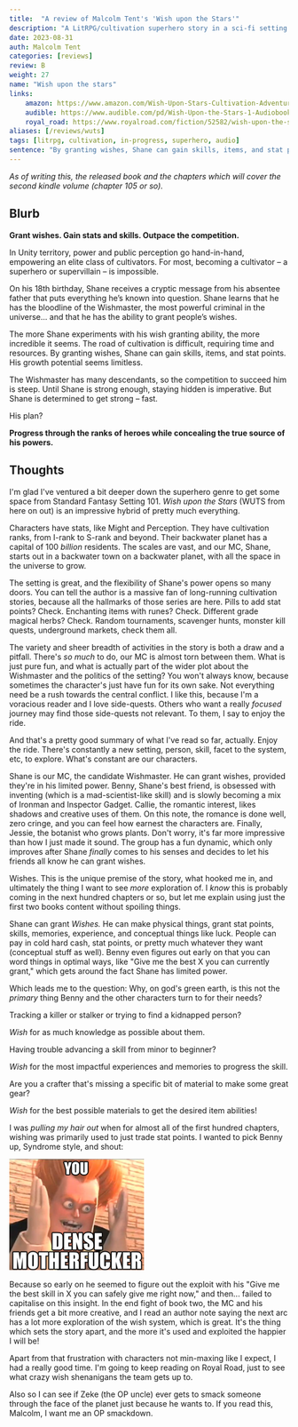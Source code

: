 ```yaml
---
title:  "A review of Malcolm Tent's 'Wish upon the Stars'"
description: "A LitRPG/cultivation superhero story in a sci-fi setting where the MC's ability is to grant wishes"
date: 2023-08-31
auth: Malcolm Tent
categories: [reviews]
review: B
weight: 27
name: "Wish upon the stars"
links:
    amazon: https://www.amazon.com/Wish-Upon-Stars-Cultivation-Adventure-ebook/dp/B0CCV3MZ81
    audible: https://www.audible.com/pd/Wish-Upon-the-Stars-1-Audiobook/B0CCQ7JHJC
    royal_road: https://www.royalroad.com/fiction/52582/wish-upon-the-stars
aliases: [/reviews/wuts]
tags: [litrpg, cultivation, in-progress, superhero, audio]
sentence: "By granting wishes, Shane can gain skills, items, and stat points. His growth potential seems limitless."
---
```


*As of writing this, the released book and the chapters which will cover the second kindle volume (chapter 105 or so).*

## Blurb


**Grant wishes. Gain stats and skills. Outpace the competition.**

In Unity territory, power and public perception go hand-in-hand, empowering an elite class of cultivators. For most, becoming a cultivator – a superhero or supervillain – is impossible.

On his 18th birthday, Shane receives a cryptic message from his absentee father that puts everything he’s known into question. Shane learns that he has the bloodline of the Wishmaster, the most powerful criminal in the universe... and that he has the ability to grant people’s wishes.

The more Shane experiments with his wish granting ability, the more incredible it seems. The road of cultivation is difficult, requiring time and resources. By granting wishes, Shane can gain skills, items, and stat points. His growth potential seems limitless.

The Wishmaster has many descendants, so the competition to succeed him is steep. Until Shane is strong enough, staying hidden is imperative. But Shane is determined to get strong – fast.

His plan?

**Progress through the ranks of heroes while concealing the true source of his powers.**

## Thoughts

I'm glad I've ventured a bit deeper down the superhero genre to get some space from Standard Fantasy Setting 101. *Wish upon the Stars* (WUTS from here on out) is an impressive hybrid of pretty much everything.

Characters have stats, like Might and Perception. They have cultivation ranks, from I-rank to S-rank and beyond. Their backwater planet has a capital of 100 *billion* residents. The scales are vast, and our MC, Shane, starts out in a backwater town on a backwater planet, with all the space in the universe to grow.

The setting is great, and the flexibility of Shane's power opens so many doors. You can tell the author is a massive fan of long-running cultivation stories, because all the hallmarks of those series are here. Pills to add stat points? Check. Enchanting items with runes? Check. Different grade magical herbs? Check. Random tournaments, scavenger hunts, monster kill quests, underground markets, check them all. 

The variety and sheer breadth of activities in the story is both a draw and a pitfall. There's *so much* to do, our MC is almost torn between them. What is just pure fun, and what is actually part of the wider plot about the Wishmaster and the politics of the setting? You won't always know, because sometimes the character's just have fun for its own sake. Not everything need be a rush towards the central conflict. I like this, because I'm a voracious reader and I love side-quests. Others who want a really *focused* journey may find those side-quests not relevant. To them, I say to enjoy the ride.

And that's a pretty good summary of what I've read so far, actually. Enjoy the ride. There's constantly a new setting, person, skill, facet to the system, etc, to explore. What's constant are our characters.

Shane is our MC, the candidate Wishmaster. He can grant wishes, provided they're in his limited power. Benny, Shane's best friend, is obsessed with inventing (which is a mad-scientist-like skill) and is slowly becoming a mix of Ironman and Inspector Gadget. Callie, the romantic interest, likes shadows and creative uses of them. On this note, the romance is done well, zero cringe, and you can feel how earnest the characters are. Finally, Jessie, the botanist who grows plants. Don't worry, it's far more impressive than how I just made it sound. The group has a fun dynamic, which only improves after Shane *finally* comes to his senses and decides to let his friends all know he can grant wishes.

Wishes. This is the unique premise of the story, what hooked me in, and ultimately the thing I want to see *more* exploration of. I *know* this is probably coming in the next hundred chapters or so, but let me explain using just the first two books content without spoiling things.

Shane can grant *Wishes.* He can make physical things, grant stat points, skills, memories, experience, and conceptual things like luck. People can pay in cold hard cash, stat points, or pretty much whatever they want (conceptual stuff as well). Benny even figures out early on that you can word things in optimal ways, like "Give me the best X you can currently grant," which gets around the fact Shane has limited power.

Which leads me to the question: Why, on god's green earth, is this not the *primary* thing Benny and the other characters turn to for their needs?

Tracking a killer or stalker or trying to find a kidnapped person?

*Wish* for as much knowledge as possible about them.

Having trouble advancing a skill from minor to beginner?

*Wish* for the most impactful experiences and memories to progress the skill.

Are you a crafter that's missing a specific bit of material to make some great gear?

*Wish* for the best possible materials to get the desired item abilities!

I was *pulling my hair out* when for almost all of the first hundred chapters, wishing was primarily used to just trade stat points. I wanted to pick Benny up, Syndrome style, and shout:

![](dense.png)

Because so early on he seemed to figure out the exploit with his "Give me the best skill in X you can safely give me right now," and then... failed to capitalise on this insight. In the end fight of book two, the MC and his friends get a bit more creative, and I read an author note saying the next arc has a lot more exploration of the wish system, which is great. It's the thing which sets the story apart, and the more it's used and exploited the happier I will be!

Apart from that frustration with characters not min-maxing like I expect, I had a really good time. I'm going to keep reading on Royal Road, just to see what crazy wish shenanigans the team gets up to.

Also so I can see if Zeke (the OP uncle) ever gets to smack someone through the face of the planet just because he wants to. If you read this, Malcolm, I want me an OP smackdown.


